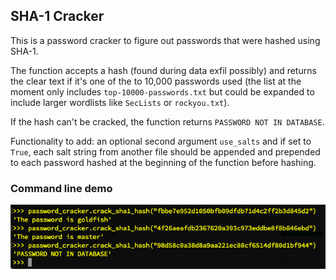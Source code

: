## SHA-1 Cracker

This is a password cracker to figure out passwords that were hashed using SHA-1.

The function accepts a hash (found during data exfil possibly) and returns the clear text if it's one of the to 10,000 passwords used (the list at the moment only includes `top-10000-passwords.txt` but could be expanded to include larger wordlists like `SecLists` or `rockyou.txt`). 

If the hash can't be cracked, the function returns `PASSWORD NOT IN DATABASE`.

Functionality to add: an optional second argument `use_salts` and if set to `True`, each salt string from another file should be appended and prepended to each password hashed at the beginning of the function before hashing.

### Command line demo
![Demo](sha-1_cracker_demo.png)
